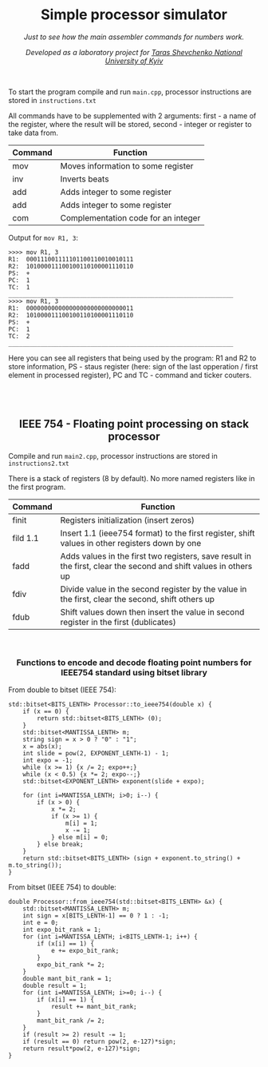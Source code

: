 <h1 align="center">Simple processor simulator</h1>
<p align="center"><i>Just to see how the main assembler commands for numbers work.</i></p>
<p align="center"><i>Developed as a laboratory project for <a href="http://www.univ.kiev.ua/en">Taras Shevchenko National University of Kyiv</a></i></p>
<br>

To start the program compile and run `main.cpp`, processor instructions are stored in `instructions.txt`

All commands have to be supplemented with 2 arguments: first - a name of the register, where the result will be stored, second - integer or register to take data from.

Command       | Function
------------- | -------------
mov      | Moves information to some register
inv     | Inverts beats
add     | Adds integer to some register  
add     | Adds integer to some register 
com     | Сomplementation code for an integer 

Output for `mov R1, 3`:

```
>>>> mov R1, 3                                                 
R1:  000111001111101100110010010111                            
R2:  101000011100100110100001110110                            
PS:  +                                                         
PC:  1                                                          
TC:  1                                                         
_______________________________________________________________
>>>> mov R1, 3                                                  
R1:  000000000000000000000000000011                              
R2:  101000011100100110100001110110                              
PS:  +                                                            
PC:  1                                                           
TC:  2                                                           
_______________________________________________________________
```

Here you can see all registers that being used by the program: R1 and R2 to store information, PS - staus register (here: sign of the last opperation / first element in processed register), PC and TC - command and ticker couters.

<br>
<br>

<h2 align="center">IEEE 754 - Floating point processing on stack processor</h2>

Compile and run `main2.cpp`, processor instructions are stored in `instructions2.txt`

There is a stack of registers (8 by default). No more named registers like in the first program.

Command       | Function
------------- | -------------
finit      | Registers initialization (insert zeros)
fild 1.1     | Insert 1.1 (ieee754 format) to the first register, shift values in other registers down by one
fadd     | Adds values in the first two registers, save result in the first, clear the second and shift values in others up
fdiv     | Divide value in the second register by the value in the first, clear the second, shift others up 
fdub     | Shift values down then insert the value in second register in the first (dublicates)

<br>
<h3 align="center">Functions to encode and decode floating point numbers for IEEE754 standard using bitset library</h3>

From double to bitset (IEEE 754):

```
std::bitset<BITS_LENTH> Processor::to_ieee754(double x) {
    if (x == 0) {
        return std::bitset<BITS_LENTH> (0);
    }
    std::bitset<MANTISSA_LENTH> m;
    string sign = x > 0 ? "0" : "1";
    x = abs(x);
    int slide = pow(2, EXPONENT_LENTH-1) - 1;
    int expo = -1;
    while (x >= 1) {x /= 2; expo++;}
    while (x < 0.5) {x *= 2; expo--;}
    std::bitset<EXPONENT_LENTH> exponent(slide + expo);
    
    for (int i=MANTISSA_LENTH; i>0; i--) {
        if (x > 0) {
            x *= 2;
            if (x >= 1) {  
                m[i] = 1;
                x -= 1;
            } else m[i] = 0;
        } else break;
    }
    return std::bitset<BITS_LENTH> (sign + exponent.to_string() + m.to_string());
}
```

From bitset (IEEE 754) to double:
```
double Processor::from_ieee754(std::bitset<BITS_LENTH> &x) {
    std::bitset<MANTISSA_LENTH> m;
    int sign = x[BITS_LENTH-1] == 0 ? 1 : -1;
    int e = 0;
    int expo_bit_rank = 1;
    for (int i=MANTISSA_LENTH; i<BITS_LENTH-1; i++) {
        if (x[i] == 1) {
            e += expo_bit_rank;
        }
        expo_bit_rank *= 2;
    }
    double mant_bit_rank = 1;
    double result = 1;
    for (int i=MANTISSA_LENTH; i>=0; i--) {
        if (x[i] == 1) {
            result += mant_bit_rank;
        }
        mant_bit_rank /= 2;
    }
    if (result >= 2) result -= 1;
    if (result == 0) return pow(2, e-127)*sign;
    return result*pow(2, e-127)*sign;
}
```
